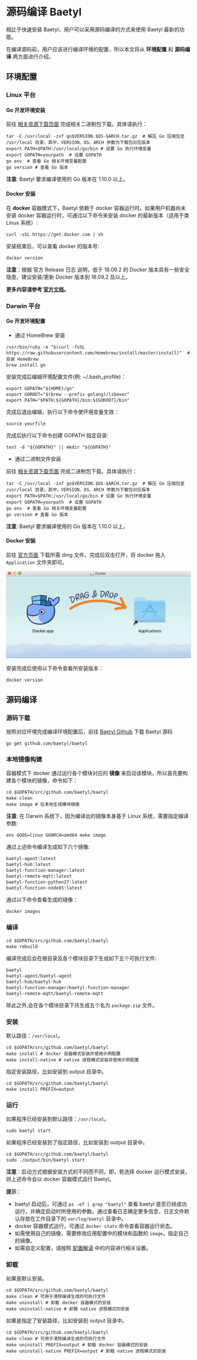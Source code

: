 # 源码编译 Baetyl

相比于快速安装 Baetyl，用户可以采用源码编译的方式来使用 Baetyl 最新的功能。

在编译源码前，用户应该进行编译环境的配置，所以本文将从 **环境配置** 和 **源码编译** 两方面进行介绍。

## 环境配置

### Linux 平台

#### Go 开发环境安装

前往 [相关资源下载页面](../Resources-download.md) 完成相关二进制包下载。具体请执行：

```shell
tar -C /usr/local -zxf go$VERSION.$OS-$ARCH.tar.gz  # 解压 Go 压缩包至 /usr/local 目录，其中，VERSION、OS、ARCH 参数为下载包对应版本
export PATH=$PATH:/usr/local/go/bin # 设置 Go 执行环境变量
export GOPATH=yourpath  # 设置 GOPATH
go env  # 查看 Go 相关环境变量配置
go version # 查看 Go 版本
```

**注意**: Baetyl 要求编译使用的 Go 版本在 1.10.0 以上。

#### Docker 安装

在 **docker** 容器模式下，Baetyl 依赖于 docker 容器运行时。如果用户机器尚未安装 docker 容器运行时，可通过以下命令来安装 docker 的最新版本（适用于类 Linux 系统）:

```shell
curl -sSL https://get.docker.com | sh
```

安装结束后，可以查看 docker 的版本号:

```shell
docker version
```

**注意**：根据 官方 Release 日志 说明，低于 18.09.2 的 Docker 版本具有一些安全隐患，建议安装/更新 Docker 版本到 18.09.2 及以上。

**更多内容请参考 [官方文档](https://docs.docker.com/install/)。**

### Darwin 平台

#### Go 开发环境配置

- 通过 HomeBrew 安装

```shell
/usr/bin/ruby -e "$(curl -fsSL https://raw.githubusercontent.com/Homebrew/install/master/install)"  # 安装 HomeBrew
brew install go
```

安装完成后编辑环境配置文件(例: ~/.bash_profile)：

```shell
export GOPATH="${HOME}/go"
export GOROOT="$(brew --prefix golang)/libexec"
export PATH="$PATH:${GOPATH}/bin:${GOROOT}/bin"
```

完成后退出编辑，执行以下命令使环境变量生效：

```shell
source yourfile
```

完成后执行以下命令创建 GOPATH 指定目录:

```shell
test -d "${GOPATH}" || mkdir "${GOPATH}"
```

- 通过二进制文件安装

前往 [相关资源下载页面](../Resources-download.md) 完成二进制包下载。具体请执行：

```shell
tar -C /usr/local -zxf go$VERSION.$OS-$ARCH.tar.gz  # 解压 Go 压缩包至 /usr/local 目录，其中，VERSION、OS、ARCH 参数为下载包对应版本
export PATH=$PATH:/usr/local/go/bin # 设置 Go 执行环境变量
export GOPATH=yourpath  # 设置 GOPATH
go env  # 查看 Go 相关环境变量配置
go version # 查看 Go 版本
```

**注意**: Baetyl 要求编译使用的 Go 版本在 1.10.0 以上。

#### Docker 安装

前往 [官方页面](https://hub.docker.com/editions/community/docker-ce-desktop-mac) 下载所需 dmg 文件。完成后双击打开，将 docker 拖入 `Application` 文件夹即可。

![Install On Darwin](../../images/setup/docker-install-on-mac.png)

安装完成后使用以下命令查看所安装版本：

```shell
docker version
```

## 源码编译

### 源码下载

按照对应环境完成编译环境配置后，前往 [Baetyl Github](https://github.com/baetyl/baetyl) 下载 Baetyl 源码

```shell
go get github.com/baetyl/baetyl
```

### 本地镜像构建

容器模式下 docker 通过运行各个模块对应的 **镜像** 来启动该模块，所以首先要构建各个模块的镜像，命令如下：

```shell
cd $GOPATH/src/github.com/baetyl/baetyl
make clean
make image # 在本地生成模块镜像
```

**注意**: 在 Darwin 系统下，因为编译出的镜像本身基于 Linux 系统，需要指定编译参数:

```shell
env GOOS=linux GOARCH=amd64 make image
```

通过上述命令编译生成如下六个镜像:

```shell
baetyl-agent:latest
baetyl-hub:latest
baetyl-function-manager:latest
baetyl-remote-mqtt:latest
baetyl-function-python27:latest
baetyl-function-node85:latest
```

通过以下命令查看生成的镜像：

```shell
docker images
```

### 编译

```shell
cd $GOPATH/src/github.com/baetyl/baetyl
make rebuild
```

编译完成后会在根目录及各个模块目录下生成如下五个可执行文件:

```shell
baetyl
baetyl-agent/baetyl-agent
baetyl-hub/baetyl-hub
baetyl-function-manager/baetyl-function-manager
baetyl-remote-mqtt/baetyl-remote-mqtt
```

除此之外,会在各个模块目录下共生成五个名为 `package.zip` 文件。

### 安装

默认路径：`/usr/local`。

```shell
cd $GOPATH/src/github.com/baetyl/baetyl
make install # docker 容器模式安装并使用示例配置
make install-native # native 进程模式安装并使用示例配置
```

指定安装路径，比如安装到 output 目录中。

```shell
cd $GOPATH/src/github.com/baetyl/baetyl
make install PREFIX=output
```

### 运行

如果程序已经安装到默认路径：`/usr/local`。

```shell
sudo baetyl start
```

如果程序已经安装到了指定路径，比如安装到 output 目录中。

```shell
cd $GOPATH/src/github.com/baetyl/baetyl
sudo ./output/bin/baetyl start
```

**注意**：启动方式根据安装方式的不同而不同，即，若选择 docker 运行模式安装，则上述命令会以 docker 容器模式运行 Baetyl。

**提示**：

- baetyl 启动后，可通过 `ps -ef | grep "baetyl"` 查看 baetyl 是否已经成功运行，并确定启动时所使用的参数。通过查看日志确定更多信息，日志文件默认存放在工作目录下的 `var/log/baetyl` 目录中。
- docker 容器模式运行，可通过 `docker stats` 命令查看容器运行状态。
- 如需使用自己的镜像，需要修改应用配置中的模块和函数的 `image`，指定自己的镜像。
- 如需自定义配置，请按照 [配置解读](../tutorials/Config-interpretation.md) 中的内容进行相关设置。

### 卸载

如果是默认安装。

```shell
cd $GOPATH/src/github.com/baetyl/baetyl
make clean # 可用于清除编译生成的可执行文件
make uninstall # 卸载 docker 容器模式的安装
make uninstall-native # 卸载 native 进程模式的安装
```

如果是指定了安装路径，比如安装到 output 目录中。

```shell
cd $GOPATH/src/github.com/baetyl/baetyl
make clean # 可用于清除编译生成的可执行文件
make uninstall PREFIX=output # 卸载 docker 容器模式的安装
make uninstall-native PREFIX=output # 卸载 native 进程模式的安装
```
